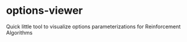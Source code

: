# options-viewer
Quick little tool to visualize options parameterizations for Reinforcement Algorithms
